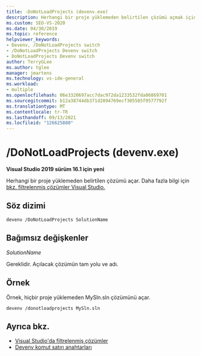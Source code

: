 ```yaml
---
title: -DoNotLoadProjects (devenv.exe)
description: Herhangi bir proje yüklemeden belirtilen çözümü açmak için DoNotLoadProjects devenv komut satırı anahtarını kullanmayı öğrenin.
ms.custom: SEO-VS-2020
ms.date: 04/30/2019
ms.topic: reference
helpviewer_keywords:
- Devenv, /DoNotLoadProjects switch
- /DoNotLoadProjects Devenv switch
- DoNotLoadProjects Devenv switch
author: TerryGLee
ms.author: tglee
manager: jmartens
ms.technology: vs-ide-general
ms.workload:
- multiple
ms.openlocfilehash: 06e3320697acc7dac972da1233532fda06869701
ms.sourcegitcommit: b12a38744db371d2894769ecf305585f9577792f
ms.translationtype: MT
ms.contentlocale: tr-TR
ms.lasthandoff: 09/13/2021
ms.locfileid: "126625880"
---
```

# <a name="donotloadprojects-devenvexe"></a>/DoNotLoadProjects (devenv.exe)

**Visual Studio 2019 sürüm 16.1 için yeni**

Herhangi bir proje yüklemeden belirtilen çözümü açar. Daha fazla bilgi için [bkz. filtrelenmiş çözümler Visual Studio.](../filtered-solutions.md)

## <a name="syntax"></a>Söz dizimi

```shell
devenv /DoNotLoadProjects SolutionName
```

## <a name="arguments"></a>Bağımsız değişkenler

*SolutionName*

Gereklidir. Açılacak çözümün tam yolu ve adı.

## <a name="example"></a>Örnek

Örnek, hiçbir proje yüklemeden MySln.sln çözümünü açar.

```shell
devenv /donotloadprojects MySln.sln
```

## <a name="see-also"></a>Ayrıca bkz.

- [Visual Studio'da filtrelenmiş çözümler](../filtered-solutions.md)
- [Devenv komut satırı anahtarları](../../ide/reference/devenv-command-line-switches.md)
